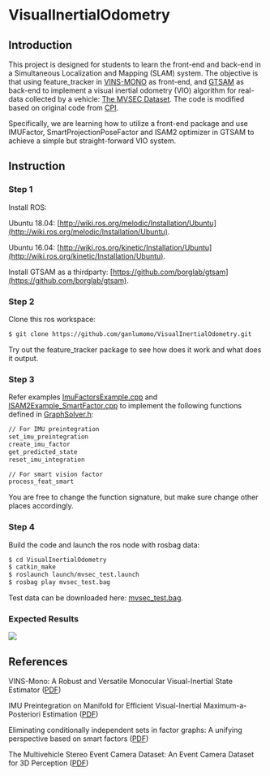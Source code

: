 # VisualInertialOdometry

## Introduction

This project is designed for students to learn the front-end and back-end in a Simultaneous Localization and Mapping (SLAM) system. The objective is that using feature_tracker in [VINS-MONO](https://github.com/HKUST-Aerial-Robotics/VINS-Mono) as front-end, and [GTSAM](https://github.com/borglab/gtsam) as back-end to implement a visual inertial odometry (VIO) algorithm for real-data collected by a vehicle: [The MVSEC Dataset](https://daniilidis-group.github.io/mvsec/). The code is modified based on original code from [CPI](https://github.com/rpng/cpi).

Specifically, we are learning how to utilize a front-end package and use IMUFactor, SmartProjectionPoseFactor and ISAM2 optimizer in GTSAM to achieve a simple but straight-forward VIO system.

## Instruction

### Step 1

Install ROS: 

Ubuntu 18.04: [http://wiki.ros.org/melodic/Installation/Ubuntu](http://wiki.ros.org/melodic/Installation/Ubuntu).

Ubuntu 16.04: [http://wiki.ros.org/kinetic/Installation/Ubuntu](http://wiki.ros.org/kinetic/Installation/Ubuntu).

Install GTSAM as a thirdparty: [https://github.com/borglab/gtsam](https://github.com/borglab/gtsam).

### Step 2

Clone this ros workspace:

```bash
$ git clone https://github.com/ganlumomo/VisualInertialOdometry.git
```

Try out the feature_tracker package to see how does it work and what does it output.

### Step 3
Refer examples [ImuFactorsExample.cpp](https://bitbucket.org/gtborg/gtsam/src/develop/examples/ImuFactorsExample.cpp) and [ISAM2Example_SmartFactor.cpp](https://bitbucket.org/gtborg/gtsam/src/develop/examples/ISAM2Example_SmartFactor.cpp) to implement the following functions defined in [GraphSolver.h](https://github.com/ganlumomo/VisualInertialOdometry/blob/master/src/gtsam_backend/include/gtsam_backend/GraphSolver.h#L115):
```bash
// For IMU preintegration
set_imu_preintegration
create_imu_factor
get_predicted_state
reset_imu_integration

// For smart vision factor
process_feat_smart
```
You are free to change the function signature, but make sure change other places accordingly.

### Step 4

Build the code and launch the ros node with rosbag data:
```bash
$ cd VisualInertialOdometry
$ catkin_make
$ roslaunch launch/mvsec_test.launch
$ rosbag play mvsec_test.bag
```
Test data can be downloaded here: [mvsec_test.bag](https://drive.google.com/file/d/1kjzadWbivMe3tH3uULDono-XcWwR_2l0/view?usp=sharing).

### Expected Results

<img src="https://raw.githubusercontent.com/ganlumomo/VisualInertialOdometry/master/github/expected_result.png">

## References

VINS-Mono: A Robust and Versatile Monocular Visual-Inertial State Estimator ([PDF](https://ieeexplore.ieee.org/document/8421746))

IMU Preintegration on Manifold for Efficient Visual-Inertial Maximum-a-Posteriori Estimation ([PDF](http://www.roboticsproceedings.org/rss11/p06.pdf))

Eliminating conditionally independent sets in factor graphs: A unifying perspective based on smart factors ([PDF](https://ieeexplore.ieee.org/abstract/document/6907483))

The Multivehicle Stereo Event Camera Dataset: An Event Camera Dataset for 3D Perception ([PDF](https://ieeexplore.ieee.org/document/8288670))
